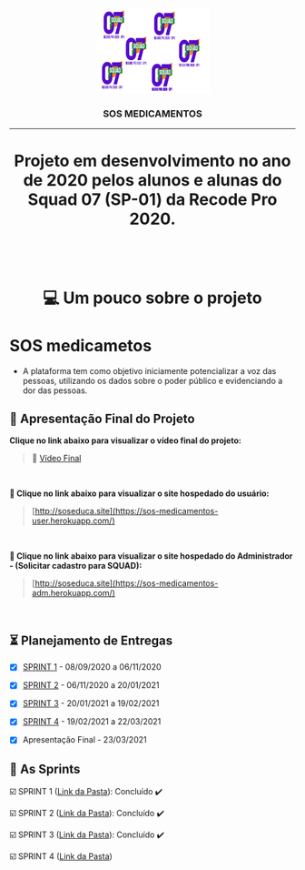 <br>

<p align="center">
      <img src="/Imagens_Geral/SQUAD.jpeg" width="200" height="150">
      <h3 align="center">SOS MEDICAMENTOS </h3>
<p align="center">

<hr>

<h1 align="center">
  
  Projeto em desenvolvimento no ano de 2020 pelos alunos e alunas do Squad 07 (SP-01) da Recode Pro 2020.
 
<h1 align="center">
<br>


💻 Um pouco sobre o projeto

# SOS medicametos
 * A plataforma tem como objetivo iniciamente potencializar a voz das pessoas, utilizando os dados sobre o poder público e evidenciando a dor das pessoas.

## :camera_flash: Apresentação Final do Projeto

**Clique no link abaixo para visualizar o vídeo final do projeto:**  
> :movie_camera: [Vídeo Final](https://www.youtube.com/watch?v=cWM9avianpg&feature=youtu.be)

<br>


**:link: Clique no link abaixo para visualizar o site hospedado do usuário:**
>  [http://soseduca.site](https://sos-medicamentos-user.herokuapp.com/)

<br>


**:link: Clique no link abaixo para visualizar o site hospedado do Administrador - (Solicitar cadastro para SQUAD):**
>  [http://soseduca.site](https://sos-medicamentos-adm.herokuapp.com/) 

<br>
 
 ## :hourglass_flowing_sand: Planejamento de Entregas

- [x] [SPRINT 1](https://github.com/Squad007/Projeto_Squad07/tree/main/SPRINT_01) - 08/09/2020 a 06/11/2020

- [x] [SPRINT 2](https://github.com/Squad007/Projeto_Squad07/tree/main/SPRINT_02) - 06/11/2020 a 20/01/2021

- [x] [SPRINT 3](https://github.com/Squad007/Projeto_Squad07/tree/main/SPRINT_03) - 20/01/2021 a 19/02/2021

- [x] [SPRINT 4](https://github.com/Squad007/Projeto_Squad07/tree/main/SPRINT_04) - 19/02/2021 a 22/03/2021

- [x] Apresentação Final - 23/03/2021



## :calendar: As Sprints

☑️ SPRINT 1 ([Link da Pasta](https://github.com/Squad007/Projeto_Squad07/tree/main/SPRINT_01)): Concluído :heavy_check_mark:

☑️ SPRINT 2 ([Link da Pasta](https://github.com/Squad007/Projeto_Squad07/tree/main/SPRINT_02)): Concluído :heavy_check_mark:

☑️ SPRINT 3 ([Link da Pasta](https://github.com/Squad007/Projeto_Squad07/tree/main/SPRINT_03)): Concluído :heavy_check_mark:

☑️ SPRINT 4 ([Link da Pasta](https://github.com/Squad007/Projeto_Squad07/tree/main/SPRINT_04))

<br>
